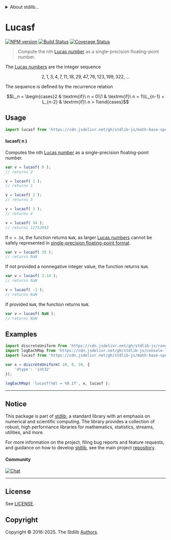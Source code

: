 <!--

@license Apache-2.0

Copyright (c) 2025 The Stdlib Authors.

Licensed under the Apache License, Version 2.0 (the "License");
you may not use this file except in compliance with the License.
You may obtain a copy of the License at

   http://www.apache.org/licenses/LICENSE-2.0

Unless required by applicable law or agreed to in writing, software
distributed under the License is distributed on an "AS IS" BASIS,
WITHOUT WARRANTIES OR CONDITIONS OF ANY KIND, either express or implied.
See the License for the specific language governing permissions and
limitations under the License.

-->


<details>
  <summary>
    About stdlib...
  </summary>
  <p>We believe in a future in which the web is a preferred environment for numerical computation. To help realize this future, we've built stdlib. stdlib is a standard library, with an emphasis on numerical and scientific computation, written in JavaScript (and C) for execution in browsers and in Node.js.</p>
  <p>The library is fully decomposable, being architected in such a way that you can swap out and mix and match APIs and functionality to cater to your exact preferences and use cases.</p>
  <p>When you use stdlib, you can be absolutely certain that you are using the most thorough, rigorous, well-written, studied, documented, tested, measured, and high-quality code out there.</p>
  <p>To join us in bringing numerical computing to the web, get started by checking us out on <a href="https://github.com/stdlib-js/stdlib">GitHub</a>, and please consider <a href="https://opencollective.com/stdlib">financially supporting stdlib</a>. We greatly appreciate your continued support!</p>
</details>

# Lucasf

[![NPM version][npm-image]][npm-url] [![Build Status][test-image]][test-url] [![Coverage Status][coverage-image]][coverage-url] <!-- [![dependencies][dependencies-image]][dependencies-url] -->

> Compute the nth [Lucas number][lucas-number] as a single-precision floating-point number.

<section class="intro">

The [Lucas numbers][lucas-number] are the integer sequence

<!-- <equation class="equation" label="eq:lucas_sequence" align="center" raw="2, 1, 3, 4, 7, 11, 18, 29, 47, 76, 123, 199, 322, \ldots" alt="Lucas sequence"> -->

```math
2, 1, 3, 4, 7, 11, 18, 29, 47, 76, 123, 199, 322, \ldots
```

<!-- </equation> -->

The sequence is defined by the recurrence relation

<!-- <equation class="equation" label="eq:lucas_recurrence_relation" align="center" raw="L_n = \begin{cases}2 & \textrm{if}\ n = 0\\1 & \textrm{if}\ n = 1\\L_{n-1} + L_{n-2} & \textrm{if}\ n > 1\end{cases}" alt="Lucas sequence recurrence relation"> -->

```math
L_n = \begin{cases}2 & \textrm{if}\ n = 0\\1 & \textrm{if}\ n = 1\\L_{n-1} + L_{n-2} & \textrm{if}\ n > 1\end{cases}
```

<!-- </equation> -->

</section>

<!-- /.intro -->



<section class="usage">

## Usage

```javascript
import lucasf from 'https://cdn.jsdelivr.net/gh/stdlib-js/math-base-special-lucasf@deno/mod.js';
```

#### lucasf( n )

Computes the nth [Lucas number][lucas-number] as a single-precision floating-point number.

```javascript
var v = lucasf( 0 );
// returns 2

v = lucasf( 1 );
// returns 1

v = lucasf( 2 );
// returns 3

v = lucasf( 3 );
// returns 4

v = lucasf( 34 );
// returns 12752043
```

If `n > 34`, the function returns `NaN`, as larger [Lucas numbers][lucas-number] cannot be safely represented in [single-precision floating-point format][ieee754].

```javascript
var v = lucasf( 35 );
// returns NaN
```

If not provided a nonnegative integer value, the function returns `NaN`.

```javascript
var v = lucasf( 3.14 );
// returns NaN

v = lucasf( -1 );
// returns NaN
```

If provided `NaN`, the function returns `NaN`.

```javascript
var v = lucasf( NaN );
// returns NaN
```

</section>

<!-- /.usage -->

<section class="notes">

</section>

<!-- /.notes -->

<section class="examples">

## Examples

<!-- eslint no-undef: "error" -->

```javascript
import discreteUniform from 'https://cdn.jsdelivr.net/gh/stdlib-js/random-array-discrete-uniform@deno/mod.js';
import logEachMap from 'https://cdn.jsdelivr.net/gh/stdlib-js/console-log-each-map@deno/mod.js';
import lucasf from 'https://cdn.jsdelivr.net/gh/stdlib-js/math-base-special-lucasf@deno/mod.js';

var x = discreteUniform( 10, 0, 34, {
    'dtype': 'int32'
});

logEachMap( 'lucasf(%d) = %0.1f', x, lucasf );
```

</section>

<!-- /.examples -->

<!-- C interface documentation. -->



<!-- Section for related `stdlib` packages. Do not manually edit this section, as it is automatically populated. -->

<section class="related">

</section>

<!-- /.related -->

<!-- Section for all links. Make sure to keep an empty line after the `section` element and another before the `/section` close. -->


<section class="main-repo" >

* * *

## Notice

This package is part of [stdlib][stdlib], a standard library with an emphasis on numerical and scientific computing. The library provides a collection of robust, high performance libraries for mathematics, statistics, streams, utilities, and more.

For more information on the project, filing bug reports and feature requests, and guidance on how to develop [stdlib][stdlib], see the main project [repository][stdlib].

#### Community

[![Chat][chat-image]][chat-url]

---

## License

See [LICENSE][stdlib-license].


## Copyright

Copyright &copy; 2016-2025. The Stdlib [Authors][stdlib-authors].

</section>

<!-- /.stdlib -->

<!-- Section for all links. Make sure to keep an empty line after the `section` element and another before the `/section` close. -->

<section class="links">

[npm-image]: http://img.shields.io/npm/v/@stdlib/math-base-special-lucasf.svg
[npm-url]: https://npmjs.org/package/@stdlib/math-base-special-lucasf

[test-image]: https://github.com/stdlib-js/math-base-special-lucasf/actions/workflows/test.yml/badge.svg?branch=main
[test-url]: https://github.com/stdlib-js/math-base-special-lucasf/actions/workflows/test.yml?query=branch:main

[coverage-image]: https://img.shields.io/codecov/c/github/stdlib-js/math-base-special-lucasf/main.svg
[coverage-url]: https://codecov.io/github/stdlib-js/math-base-special-lucasf?branch=main

<!--

[dependencies-image]: https://img.shields.io/david/stdlib-js/math-base-special-lucasf.svg
[dependencies-url]: https://david-dm.org/stdlib-js/math-base-special-lucasf/main

-->

[chat-image]: https://img.shields.io/gitter/room/stdlib-js/stdlib.svg
[chat-url]: https://app.gitter.im/#/room/#stdlib-js_stdlib:gitter.im

[stdlib]: https://github.com/stdlib-js/stdlib

[stdlib-authors]: https://github.com/stdlib-js/stdlib/graphs/contributors

[umd]: https://github.com/umdjs/umd
[es-module]: https://developer.mozilla.org/en-US/docs/Web/JavaScript/Guide/Modules

[deno-url]: https://github.com/stdlib-js/math-base-special-lucasf/tree/deno
[deno-readme]: https://github.com/stdlib-js/math-base-special-lucasf/blob/deno/README.md
[umd-url]: https://github.com/stdlib-js/math-base-special-lucasf/tree/umd
[umd-readme]: https://github.com/stdlib-js/math-base-special-lucasf/blob/umd/README.md
[esm-url]: https://github.com/stdlib-js/math-base-special-lucasf/tree/esm
[esm-readme]: https://github.com/stdlib-js/math-base-special-lucasf/blob/esm/README.md
[branches-url]: https://github.com/stdlib-js/math-base-special-lucasf/blob/main/branches.md

[stdlib-license]: https://raw.githubusercontent.com/stdlib-js/math-base-special-lucasf/main/LICENSE

[lucas-number]: https://en.wikipedia.org/wiki/Lucas_number

[ieee754]: https://en.wikipedia.org/wiki/IEEE_754-1985

<!-- <related-links> -->

<!-- </related-links> -->

</section>

<!-- /.links -->
